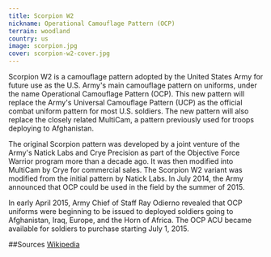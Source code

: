```yaml
---
title: Scorpion W2
nickname: Operational Camouflage Pattern (OCP)
terrain: woodland
country: us
image: scorpion.jpg
cover: scorpion-w2-cover.jpg
---
```

Scorpion W2 is a camouflage pattern adopted by the United States Army for future use as the U.S. Army's main camouflage pattern on uniforms, under the name Operational Camouflage Pattern (OCP). This new pattern will replace the Army's Universal Camouflage Pattern (UCP) as the official combat uniform pattern for most U.S. soldiers. The new pattern will also replace the closely related MultiCam, a pattern previously used for troops deploying to Afghanistan.

The original Scorpion pattern was developed by a joint venture of the Army's Natick Labs and Crye Precision as part of the Objective Force Warrior program more than a decade ago. It was then modified into MultiCam by Crye for commercial sales. The Scorpion W2 variant was modified from the initial pattern by Natick Labs. In July 2014, the Army announced that OCP could be used in the field by the summer of 2015.

In early April 2015, Army Chief of Staff Ray Odierno revealed that OCP uniforms were beginning to be issued to deployed soldiers going to Afghanistan, Iraq, Europe, and the Horn of Africa. The OCP ACU became available for soldiers to purchase starting July 1, 2015.

##Sources
[Wikipedia](https://en.wikipedia.org/wiki/Scorpion_W2)
